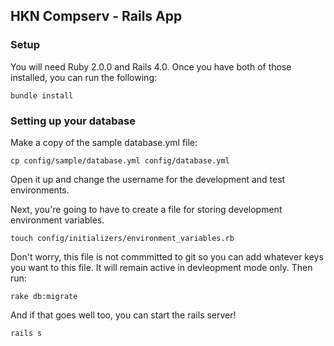 ## HKN Compserv - Rails App

### Setup

You will need Ruby 2.0.0 and Rails 4.0. Once you have both of those installed, you can run the following:

    bundle install

### Setting up your database

Make a copy of the sample database.yml file:

    cp config/sample/database.yml config/database.yml

Open it up and change the username for the development and test environments.

Next, you're going to have to create a file for storing development environment variables.

    touch config/initializers/environment_variables.rb

Don't worry, this file is not commmitted to git so you can add whatever keys you want to this file. It will remain active in devleopment mode only. Then run:

    rake db:migrate

And if that goes well too, you can start the rails server!

    rails s
